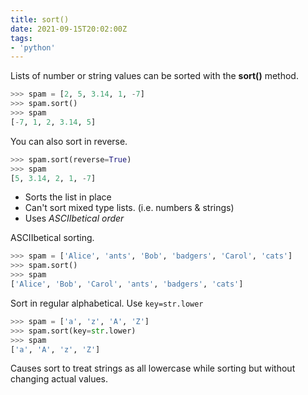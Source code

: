 ```yaml
---
title: sort()
date: 2021-09-15T20:02:00Z
tags:
- 'python'
---
```


Lists of number or string values can be sorted with the **sort()** method.

```python
>>> spam = [2, 5, 3.14, 1, -7]
>>> spam.sort()
>>> spam
[-7, 1, 2, 3.14, 5]
```

You can also sort in reverse.

```python
>>> spam.sort(reverse=True)
>>> spam
[5, 3.14, 2, 1, -7]
```

* Sorts the list in place
* Can't sort mixed type lists. (i.e. numbers & strings)
* Uses _ASCIIbetical order_ 

ASCIIbetical sorting.

```python
>>> spam = ['Alice', 'ants', 'Bob', 'badgers', 'Carol', 'cats']
>>> spam.sort()
>>> spam
['Alice', 'Bob', 'Carol', 'ants', 'badgers', 'cats']
```

Sort in regular alphabetical. Use `key=str.lower`

```python
>>> spam = ['a', 'z', 'A', 'Z']
>>> spam.sort(key=str.lower)
>>> spam
['a', 'A', 'z', 'Z']
```

Causes sort to treat strings as all lowercase while sorting but without changing
actual values.
